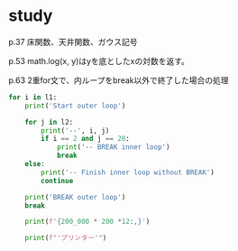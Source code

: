 # study

p.37
床関数、天井関数、ガウス記号

p.53
math.log(x, y)はyを底としたxの対数を返す。

p.63
2重for文で、内ループをbreak以外で終了した場合の処理

```Python
for i in l1:
    print('Start outer loop')

    for j in l2:
        print('--', i, j)
        if i == 2 and j == 20:
            print('-- BREAK inner loop')
            break
    else:
        print('-- Finish inner loop without BREAK')
        continue

    print('BREAK outer loop')
    break
```

<!-- 3桁区切り -->

```Python
    print(f'{200_000 * 200 *12:,}')
```

<!-- エスケープシーケンス -->

```Python
    print(f"'プリンター'")
```
